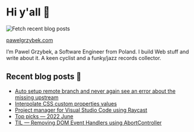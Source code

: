 # Hi y'all 👋

![Fetch recent blog posts](https://github.com/pawelgrzybek/pawelgrzybek/workflows/Fetch%20recent%20blog%20posts/badge.svg)

[pawelgrzybek.com](https://pawelgrzybek.com)

I’m Pawel Grzybek, a Software Engineer from Poland. I build Web stuff and write about it. A keen cyclist and a funky/jazz records collector.

## Recent blog posts 📝

<!-- FEED-START -->
- [Auto setup remote branch and never again see an error about the missing upstream](https://pawelgrzybek.com/auto-setup-remote-branch-and-never-again-see-an-error-about-the-missing-upstream/)
- [Interpolate CSS custom properties values](https://pawelgrzybek.com/interpolate-css-custom-properties-values/)
- [Project manager for Visual Studio Code using Raycast](https://pawelgrzybek.com/project-manager-for-visual-studio-code-using-raycast/)
- [Top picks — 2022 June](https://pawelgrzybek.com/top-picks-2022-june/)
- [TIL — Removing DOM Event Handlers using AbortController](https://pawelgrzybek.com/til-removing-dom-event-handlers-using-abortcontroller/)
<!-- FEED-END -->